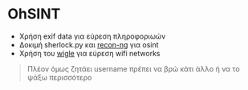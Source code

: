 # OhSINT

- Χρήση exif data για εύρεση πληροφοριωών 
- Δοκιμή sherlock.py και [recon-ng](https://www.hackers-arise.com/post/2019/05/16/OSINT-Part-2-Using-recon-ng-to-find-the-Same-Profile-across-Multiple-Sites) για osint
- Χρήση του [wigle](https://www.wigle.net/) για εύρεση wifi networks 
> Πλέον όμως ζητάει username πρέπει να βρώ κάτι άλλο ή να το ψάξω περισσότερο


